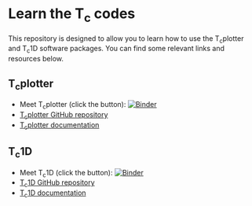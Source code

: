 # Learn the T<sub>c</sub> codes

This repository is designed to allow you to learn how to use the T<sub>c</sub>plotter and T<sub>c</sub>1D software packages. You can find some relevant links and resources below.

## T<sub>c</sub>plotter

- Meet T<sub>c</sub>plotter (click the button): [![Binder](https://mybinder.org/badge_logo.svg)](https://mybinder.org/v2/gh/HUGG/learn-the-tc-codes/HEAD?urlpath=%2Fdoc%2Ftree%2Fmeet_tcplotter.ipynb)
- [T<sub>c</sub>plotter GitHub repository](https://github.com/HUGG/tcplotter)
- [T<sub>c</sub>plotter documentation](https://tcplotter.readthedocs.io/en/latest/?badge=latest)

## T<sub>c</sub>1D

- Meet T<sub>c</sub>1D (click the button): [![Binder](https://mybinder.org/badge_logo.svg)](https://mybinder.org/v2/gh/HUGG/learn-the-tc-codes/HEAD?urlpath=%2Fdoc%2Ftree%2Fmeet_tc1d.ipynb)
- [T<sub>c</sub>1D GitHub repository](https://github.com/HUGG/tc1d)
- [T<sub>c</sub>1D documentation](https://tc1d.readthedocs.io/en/latest/?badge=latest)
